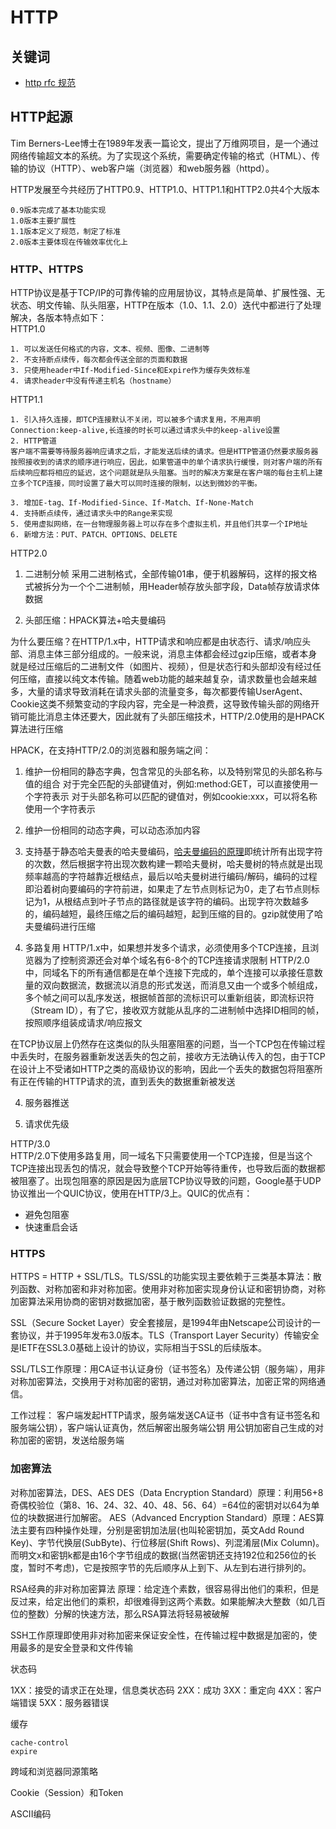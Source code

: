# HTTP

## 关键词
- [http rfc 规范](https://developer.mozilla.org/zh-CN/docs/Web/HTTP/Resources_and_specifications)

## HTTP起源
Tim Berners-Lee博士在1989年发表一篇论文，提出了万维网项目，是一个通过网络传输超文本的系统。为了实现这个系统，需要确定传输的格式（HTML）、传输的协议（HTTP）、web客户端（浏览器）和web服务器（httpd）。

HTTP发展至今共经历了HTTP0.9、HTTP1.0、HTTP1.1和HTTP2.0共4个大版本
```
0.9版本完成了基本功能实现
1.0版本主要扩展性
1.1版本定义了规范，制定了标准
2.0版本主要体现在传输效率优化上
```
### HTTP、HTTPS

HTTP协议是基于TCP/IP的可靠传输的应用层协议，其特点是简单、扩展性强、无状态、明文传输、队头阻塞，HTTP在版本（1.0、1.1、2.0）迭代中都进行了处理解决，各版本特点如下：  
HTTP1.0
```
1. 可以发送任何格式的内容，文本、视频、图像、二进制等
2. 不支持断点续传，每次都会传送全部的页面和数据
3. 只使用header中If-Modified-Since和Expire作为缓存失效标准
4. 请求header中没有传递主机名（hostname）
```

HTTP1.1
```
1. 引入持久连接，即TCP连接默认不关闭，可以被多个请求复用，不用声明Connection:keep-alive,长连接的时长可以通过请求头中的keep-alive设置
2. HTTP管道
客户端不需要等待服务器响应请求之后，才能发送后续的请求。但是HTTP管道仍然要求服务器按照接收到的请求的顺序进行响应，因此，如果管道中的单个请求执行缓慢，则对客户端的所有后续响应都将相应的延迟，这个问题就是队头阻塞。当时的解决方案是在客户端的每台主机上建立多个TCP连接，同时设置了最大可以同时连接的限制，以达到微妙的平衡。

3. 增加E-tag、If-Modified-Since、If-Match、If-None-Match
4. 支持断点续传，通过请求头中的Range来实现
5. 使用虚拟网络，在一台物理服务器上可以存在多个虚拟主机，并且他们共享一个IP地址
6. 新增方法：PUT、PATCH、OPTIONS、DELETE
```

HTTP2.0
1. 二进制分帧
采用二进制格式，全部传输01串，便于机器解码，这样的报文格式被拆分为一个个二进制帧，用Header帧存放头部字段，Data帧存放请求体数据

2. 头部压缩：HPACK算法+哈夫曼编码

为什么要压缩？在HTTP/1.x中，HTTP请求和响应都是由状态行、请求/响应头部、消息主体三部分组成的。一般来说，消息主体都会经过gzip压缩，或者本身就是经过压缩后的二进制文件（如图片、视频），但是状态行和头部却没有经过任何压缩，直接以纯文本传输。随着web功能的越来越复杂，请求数量也会越来越多，大量的请求导致消耗在请求头部的流量变多，每次都要传输UserAgent、Cookie这类不频繁变动的字段内容，完全是一种浪费，这导致传输头部的网络开销可能比消息主体还要大，因此就有了头部压缩技术，HTTP/2.0使用的是HPACK算法进行压缩

HPACK，在支持HTTP/2.0的浏览器和服务端之间：
  1. 维护一份相同的静态字典，包含常见的头部名称，以及特别常见的头部名称与值的组合
    对于完全匹配的头部键值对，例如:method:GET，可以直接使用一个字符表示
    对于头部名称可以匹配的键值对，例如cookie:xxx，可以将名称使用一个字符表示
  2. 维护一份相同的动态字典，可以动态添加内容
  3. 支持基于静态哈夫曼表的哈夫曼编码，[哈夫曼编码的原理](https://zhuanlan.zhihu.com/p/390459645)即统计所有出现字符的次数，然后根据字符出现次数构建一颗哈夫曼树，哈夫曼树的特点就是出现频率越高的字符越靠近根结点，最后以哈夫曼树进行编码/解码，编码的过程即沿着树向要编码的字符前进，如果走了左节点则标记为0，走了右节点则标记为1，从根结点到叶子节点的路径就是该字符的编码。出现字符次数越多的，编码越短，最终压缩之后的编码越短，起到压缩的目的。gzip就使用了哈夫曼编码进行压缩


3. 多路复用
  HTTP/1.x中，如果想并发多个请求，必须使用多个TCP连接，且浏览器为了控制资源还会对单个域名有6-8个的TCP连接请求限制
  HTTP/2.0中，同域名下的所有通信都是在单个连接下完成的，单个连接可以承接任意数量的双向数据流，数据流以消息的形式发送，而消息又由一个或多个帧组成，多个帧之间可以乱序发送，根据帧首部的流标识可以重新组装，即流标识符（Stream ID），有了它，接收双方就能从乱序的二进制帧中选择ID相同的帧，按照顺序组装成请求/响应报文

  在TCP协议层上仍然存在这类似的队头阻塞阻塞的问题，当一个TCP包在传输过程中丢失时，在服务器重新发送丢失的包之前，接收方无法确认传入的包，由于TCP在设计上不受诸如HTTP之类的高级协议的影响，因此一个丢失的数据包将阻塞所有正在传输的HTTP请求的流，直到丢失的数据重新被发送

4. 服务器推送

5. 请求优先级

HTTP/3.0  
HTTP/2.0下使用多路复用，同一域名下只需要使用一个TCP连接，但是当这个TCP连接出现丢包的情况，就会导致整个TCP开始等待重传，也导致后面的数据都被阻塞了。出现包阻塞的原因是因为底层TCP协议导致的问题，Google基于UDP协议推出一个QUIC协议，使用在HTTP/3上。QUIC的优点有：

- 避免包阻塞
- 快速重启会话


### HTTPS
HTTPS = HTTP + SSL/TLS。TLS/SSL的功能实现主要依赖于三类基本算法：散列函数、对称加密和非对称加密。使用非对称加密实现身份认证和密钥协商，对称加密算法采用协商的密钥对数据加密，基于散列函数验证数据的完整性。

SSL（Secure Socket Layer）安全套接层，是1994年由Netscape公司设计的一套协议，并于1995年发布3.0版本。TLS（Transport Layer Security）传输安全是IETF在SSL3.0基础上设计的协议，实际相当于SSL的后续版本。

SSL/TLS工作原理：用CA证书认证身份（证书签名）及传递公钥（服务端），用非对称加密算法，交换用于对称加密的密钥，通过对称加密算法，加密正常的网络通信。

工作过程： 
客户端发起HTTP请求，服务端发送CA证书（证书中含有证书签名和服务端公钥），客户端认证真伪，然后解密出服务端公钥
用公钥加密自己生成的对称加密的密钥，发送给服务端

### 加密算法

对称加密算法，DES、AES
DES（Data Encryption Standard）原理：利用56+8奇偶校验位（第8、16、24、32、40、48、56、64）=64位的密钥对以64为单位的块数据进行加解密。
AES（Advanced Encryption Standard）原理：AES算法主要有四种操作处理，分别是密钥加法层(也叫轮密钥加，英文Add Round Key)、字节代换层(SubByte)、行位移层(Shift Rows)、列混淆层(Mix Column)。而明文x和密钥k都是由16个字节组成的数据(当然密钥还支持192位和256位的长度，暂时不考虑)，它是按照字节的先后顺序从上到下、从左到右进行排列的。

RSA经典的非对称加密算法
原理：给定连个素数，很容易得出他们的乘积，但是反过来，给定出他们的乘积，却很难得到这两个素数。如果能解决大整数（如几百位的整数）分解的快速方法，那么RSA算法将轻易被破解

SSH工作原理即使用非对称加密来保证安全性，在传输过程中数据是加密的，使用最多的是安全登录和文件传输

状态码

1XX：接受的请求正在处理，信息类状态码
2XX：成功
3XX：重定向
4XX：客户端错误
5XX：服务器错误

缓存
```
cache-control
expire
```

跨域和浏览器同源策略

Cookie（Session）和Token

ASCII编码

